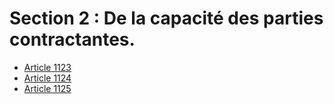 # Section 2 : De la capacité des parties contractantes.

- [Article 1123](article-1123.md)
- [Article 1124](article-1124.md)
- [Article 1125](article-1125.md)
